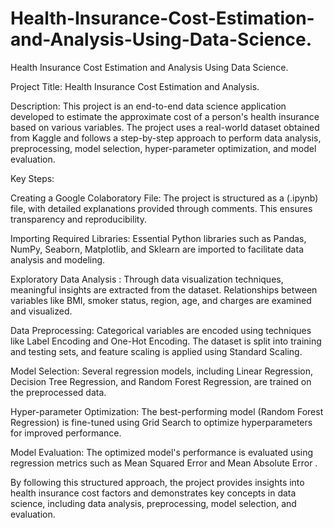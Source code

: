 # Health-Insurance-Cost-Estimation-and-Analysis-Using-Data-Science.
Health Insurance Cost Estimation and Analysis Using Data Science.

Project Title: Health Insurance Cost Estimation and Analysis.

Description:
This project is an end-to-end data science application developed to estimate the approximate cost of a person's health insurance based on various variables. The project uses a real-world dataset obtained from Kaggle and follows a step-by-step approach to perform data analysis, preprocessing, model selection, hyper-parameter optimization, and model evaluation.

Key Steps:

Creating a Google Colaboratory File: The project is structured as a (.ipynb) file, with detailed explanations provided through comments. This ensures transparency and reproducibility.

Importing Required Libraries: Essential Python libraries such as Pandas, NumPy, Seaborn, Matplotlib, and Sklearn are imported to facilitate data analysis and modeling.

Exploratory Data Analysis : Through data visualization techniques, meaningful insights are extracted from the dataset. Relationships between variables like BMI, smoker status, region, age, and charges are examined and visualized.

Data Preprocessing: Categorical variables are encoded using techniques like Label Encoding and One-Hot Encoding. The dataset is split into training and testing sets, and feature scaling is applied using Standard Scaling.

Model Selection: Several regression models, including Linear Regression, Decision Tree Regression, and Random Forest Regression, are trained on the preprocessed data.

Hyper-parameter Optimization: The best-performing model (Random Forest Regression) is fine-tuned using Grid Search to optimize hyperparameters for improved performance.

Model Evaluation: The optimized model's performance is evaluated using regression metrics such as Mean Squared Error and Mean Absolute Error .

By following this structured approach, the project provides insights into health insurance cost factors and demonstrates key concepts in data science, including data analysis, preprocessing, model selection, and evaluation.

